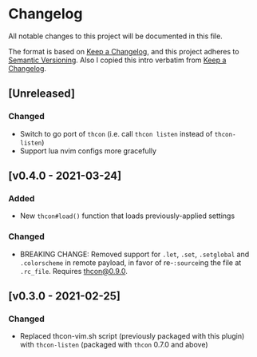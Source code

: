 # Changelog
All notable changes to this project will be documented in this file.

The format is based on [Keep a Changelog](https://keepachangelog.com/en/1.0.0/),
and this project adheres to [Semantic Versioning](https://semver.org/spec/v2.0.0.html).
Also I copied this intro verbatim from [Keep a Changelog](https://keepachangelog.com/en/1.0.0/).

## [Unreleased]
### Changed
* Switch to go port of `thcon` (i.e. call `thcon listen` instead of `thcon-listen`)
* Support lua nvim configs more gracefully

## [v0.4.0 - 2021-03-24]
### Added
* New `thcon#load()` function that loads previously-applied settings

### Changed
* BREAKING CHANGE: Removed support for `.let`, `.set`, `.setglobal` and `.colorscheme` in remote payload, in favor of re-`:source`ing the file at `.rc_file`.  Requires thcon@0.9.0.

## [v0.3.0 - 2021-02-25]
### Changed
* Replaced thcon-vim.sh script (previously packaged with this plugin) with `thcon-listen` (packaged with `thcon` 0.7.0 and above)
